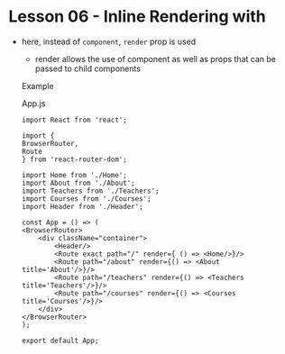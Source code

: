 # Lesson 06 - Inline Rendering with <Route>

- here, instead of `component`, `render` prop is used
    - render allows the use of component as well as props that can be passed to child components

    Example

    App.js
    ```
    import React from 'react';

    import {
    BrowserRouter,
    Route
    } from 'react-router-dom';

    import Home from './Home';
    import About from './About';
    import Teachers from './Teachers';
    import Courses from './Courses';
    import Header from './Header';

    const App = () => (
    <BrowserRouter>
        <div className="container">
            <Header/>
            <Route exact path="/" render={ () => <Home/>}/>
            <Route path="/about" render={() => <About title='About'/>}/>
            <Route path="/teachers" render={() => <Teachers title='Teachers'/>}/>
            <Route path="/courses" render={() => <Courses title='Courses'/>}/>
        </div>
    </BrowserRouter>
    );

    export default App;
    ```
